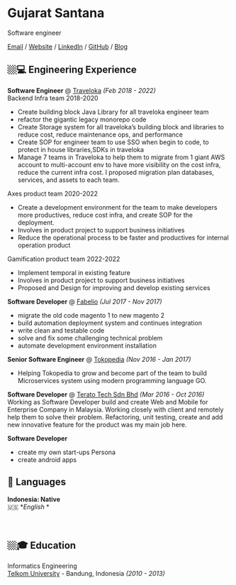 # Gujarat Santana

Software engineer

[Email](mailto:gujarat.santana@gmail.com) / [Website](https://stackoverflow.com/users/2652524/gujarat-santana?tab=profile) / [LinkedIn](https://https://www.linkedin.com/in/gujarat-santana-2a4bbb96/) / [GitHub](https://github.com/gujarats/) / [Blog](https://gujarats.github.io/blog/post/setup-blog/)

## 🏼‍💻 Engineering Experience

**Software Engineer** @ [Traveloka](https://traveloka.com/) _(Feb 2018 - 2022)_ <br>
Backend Infra team 2018-2020
 - Create building block Java Library for all traveloka engineer team
 - refactor the gigantic legacy monorepo code
 - Create Storage system for all traveloka’s building block and libraries to reduce cost, reduce maintenance ops, and performance
 - Create SOP for engineer team to use SSO when begin to code, to protect in house libraries,SDKs in traveloka
 - Manage 7 teams in Traveloka to help them to migrate from 1 giant AWS account to multi-account env to have more visibility on the cost infra, reduce the current infra cost. I proposed migration plan databases, services, and assets to each team.

Axes product team 2020-2022
 - Create a development environment for the team to make developers more productives, reduce cost infra, and create SOP for the deployment.
 - Involves in product project to support business initiatives
 - Reduce the operational process to be faster and productives for internal operation product

Gamification product team 2022-2022
 - Implement temporal in existing feature
 - Involves in product project to support business initiatives
 - Proposed and Design for improving and develop existing services

**Software Developer** @ [Fabelio](https://fabelio.com/) _(Jul 2017 - Nov 2017)_ <br>
 - migrate the old code magento 1 to new magento 2
 - build automation deployment system and continues integration
 - write clean and testable code
 - solve and fix some challenging technical problem
 - automate development environment installation

**Senior Software Engineer** @ [Tokopedia](https://tokopedia.com/) _(Nov 2016 - Jan 2017)_ <br>
 - Helping Tokopedia to grow and become part of the team to build Microservices system using modern programming language GO.

**Software Developer** @ [Terato Tech Sdn Bhd](https://www.teratotech.com/) _(Mar 2016 - Oct 2016)_ <br>
Working as Software Developer build and create Web and Mobile for Enterprise Company in Malaysia.
Working closely with client and remotely help them to solve their problem. Refactoring, unit testing, create and add new innovative feature for the product was my main job here.

**Software Developer**
 - create my own start-ups Persona
 - create android apps

## 💬 Languages

**Indonesia: Native** <br>
🇺🇸 **English* *<br>
<br><br>

## 🏼‍🎓 Education

Informatics Engineering <br>
[Telkom University](https://telkomuniversity.ac.id/) - Bandung, Indonesia _(2010 - 2013)_
